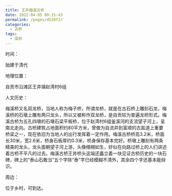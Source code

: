```yaml
---
title: 王井梅溪古桥
date: 2022-04-05 00:15:43
permalink: /pages/d520f2/
categories:
  - 古桥
tags:
  - 梁桥 
---
```

时间：

始建于清代

地理位置：

自贡市沿滩区王井镇赵湾村6组

人文历史：

梅溪桥又名双龙桥，当地人称为梅子桥，所谓龙桥，就是在古石桥上雕刻石龙，梅溪桥的石墩上雕有两只龙头，所以又被称作双龙桥，是自贡较为普遍龙桥形式。梅溪古桥为五孔四墩的石墩石梁平板桥，位于赵湾村6组釜溪河的支流望子河上，呈南北走向。古桥建筑占地面积约80平方米，曾做为自流井到富顺的古盐道上重要桥梁之一，现在依旧为当地人的出行发挥着一定作用。梅溪古桥桥高3.2米，桥面长30米，宽2.6米，桥身石板厚约0.3米，桥身保存基本完好。桥墩上雕刻有两条精美的龙头，龙头面朝望子河上游，头像栩栩如生，好似在向路过桥上的人们讲述着古桥不平凡的过去。梅溪古桥王井桥头这端还矗立着一块见证古桥历史的一块石碑，碑上的“泰山石敢当”五个字除“泰”字已经模糊不清外，其余四个字还基本能辩识。

周边：

位于乡村，可到达。

